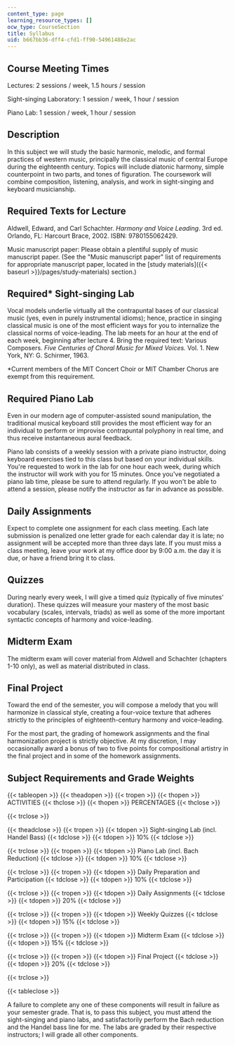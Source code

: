 ```yaml
---
content_type: page
learning_resource_types: []
ocw_type: CourseSection
title: Syllabus
uid: b667bb36-dff4-cfd1-ff90-54961488e2ac
---
```


Course Meeting Times
--------------------

Lectures: 2 sessions / week, 1.5 hours / session

Sight-singing Laboratory: 1 session / week, 1 hour / session

Piano Lab: 1 session / week, 1 hour / session

Description
-----------

In this subject we will study the basic harmonic, melodic, and formal practices of western music, principally the classical music of central Europe during the eighteenth century. Topics will include diatonic harmony, simple counterpoint in two parts, and tones of figuration. The coursework will combine composition, listening, analysis, and work in sight-singing and keyboard musicianship.

Required Texts for Lecture
--------------------------

Aldwell, Edward, and Carl Schachter. _Harmony and Voice Leading_. 3rd ed. Orlando, FL: Harcourt Brace, 2002. ISBN: 9780155062429.

Music manuscript paper: Please obtain a plentiful supply of music manuscript paper. (See the "Music manuscript paper" list of requirements for appropriate manuscript paper, located in the [study materials]({{< baseurl >}}/pages/study-materials) section.)

Required\* Sight-singing Lab
----------------------------

Vocal models underlie virtually all the contrapuntal bases of our classical music (yes, even in purely instrumental idioms); hence, practice in singing classical music is one of the most efficient ways for you to internalize the classical norms of voice-leading. The lab meets for an hour at the end of each week, beginning after lecture 4. Bring the required text: Various Composers. _Five Centuries of Choral Music for Mixed Voices._ Vol. 1. New York, NY: G. Schirmer, 1963.

\*Current members of the MIT Concert Choir or MIT Chamber Chorus are exempt from this requirement.

Required Piano Lab
------------------

Even in our modern age of computer-assisted sound manipulation, the traditional musical keyboard still provides the most efficient way for an individual to perform or improvise contrapuntal polyphony in real time, and thus receive instantaneous aural feedback.

Piano lab consists of a weekly session with a private piano instructor, doing keyboard exercises tied to this class but based on your individual skills. You're requested to work in the lab for one hour each week, during which the instructor will work with you for 15 minutes. Once you've negotiated a piano lab time, please be sure to attend regularly. If you won't be able to attend a session, please notify the instructor as far in advance as possible.

Daily Assignments
-----------------

Expect to complete one assignment for each class meeting. Each late submission is penalized one letter grade for each calendar day it is late; no assignment will be accepted more than three days late. If you must miss a class meeting, leave your work at my office door by 9:00 a.m. the day it is due, or have a friend bring it to class.

Quizzes
-------

During nearly every week, I will give a timed quiz (typically of five minutes' duration). These quizzes will measure your mastery of the most basic vocabulary (scales, intervals, triads) as well as some of the more important syntactic concepts of harmony and voice-leading.

Midterm Exam
------------

The midterm exam will cover material from Aldwell and Schachter (chapters 1-10 only), as well as material distributed in class.

Final Project
-------------

Toward the end of the semester, you will compose a melody that you will harmonize in classical style, creating a four-voice texture that adheres strictly to the principles of eighteenth-century harmony and voice-leading.

For the most part, the grading of homework assignments and the final harmonization project is strictly objective. At my discretion, I may occasionally award a bonus of two to five points for compositional artistry in the final project and in some of the homework assignments.

Subject Requirements and Grade Weights
--------------------------------------

{{< tableopen >}}
{{< theadopen >}}
{{< tropen >}}
{{< thopen >}}
ACTIVITIES
{{< thclose >}}
{{< thopen >}}
PERCENTAGES
{{< thclose >}}

{{< trclose >}}

{{< theadclose >}}
{{< tropen >}}
{{< tdopen >}}
Sight-singing Lab (incl. Handel Bass)
{{< tdclose >}}
{{< tdopen >}}
10%
{{< tdclose >}}

{{< trclose >}}
{{< tropen >}}
{{< tdopen >}}
Piano Lab (incl. Bach Reduction)
{{< tdclose >}}
{{< tdopen >}}
10%
{{< tdclose >}}

{{< trclose >}}
{{< tropen >}}
{{< tdopen >}}
Daily Preparation and Participation
{{< tdclose >}}
{{< tdopen >}}
10%
{{< tdclose >}}

{{< trclose >}}
{{< tropen >}}
{{< tdopen >}}
Daily Assignments
{{< tdclose >}}
{{< tdopen >}}
20%
{{< tdclose >}}

{{< trclose >}}
{{< tropen >}}
{{< tdopen >}}
Weekly Quizzes
{{< tdclose >}}
{{< tdopen >}}
15%
{{< tdclose >}}

{{< trclose >}}
{{< tropen >}}
{{< tdopen >}}
Midterm Exam
{{< tdclose >}}
{{< tdopen >}}
15%
{{< tdclose >}}

{{< trclose >}}
{{< tropen >}}
{{< tdopen >}}
Final Project
{{< tdclose >}}
{{< tdopen >}}
20%
{{< tdclose >}}

{{< trclose >}}

{{< tableclose >}}

  

A failure to complete any one of these components will result in failure as your semester grade. That is, to pass this subject, you must attend the sight-singing and piano labs, and satisfactorily perform the Bach reduction and the Handel bass line for me. The labs are graded by their respective instructors; I will grade all other components.